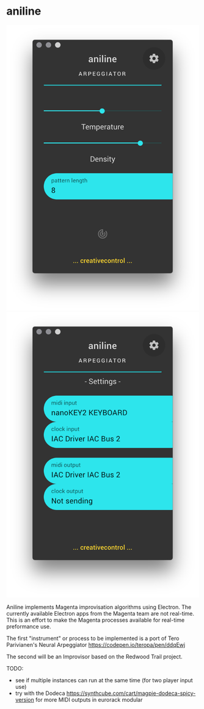 # aniline

![alt text](https://raw.githubusercontent.com/creativecontrol/aniline/master/aniline_arpeggiator_main.png)
![alt text](https://raw.githubusercontent.com/creativecontrol/aniline/master/aniline_arpeggiator_settings.png)

Aniline implements Magenta improvisation algorithms using Electron.
The currently available Electron apps from the Magenta team are not real-time.
This is an effort to make the Magenta processes available for real-time preformance use.

The first "instrument" or process to be implemented is a port of Tero Parivianen's
Neural Arpeggiator https://codepen.io/teropa/pen/ddqEwj

The second will be an Improvisor based on the Redwood Trail project.

TODO:
- see if multiple instances can run at the same time (for two player input use)
- try with the Dodeca https://synthcube.com/cart/magpie-dodeca-spicy-version for more MIDI outputs in eurorack modular
